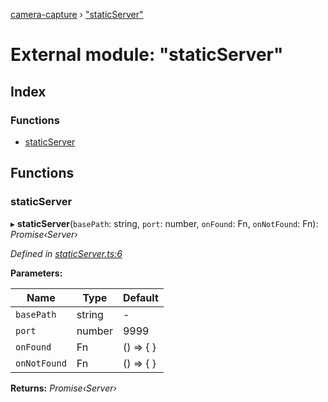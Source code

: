 [camera-capture](../README.md) › ["staticServer"](_staticserver_.md)

# External module: "staticServer"

## Index

### Functions

* [staticServer](_staticserver_.md#staticserver)

## Functions

###  staticServer

▸ **staticServer**(`basePath`: string, `port`: number, `onFound`: Fn, `onNotFound`: Fn): *Promise‹Server›*

*Defined in [staticServer.ts:6](https://github.com/cancerberoSgx/camera-capture/blob/31f9c91/camera-capture/src/staticServer.ts#L6)*

**Parameters:**

Name | Type | Default |
------ | ------ | ------ |
`basePath` | string | - |
`port` | number | 9999 |
`onFound` | Fn |  () => { } |
`onNotFound` | Fn |  () => { } |

**Returns:** *Promise‹Server›*
